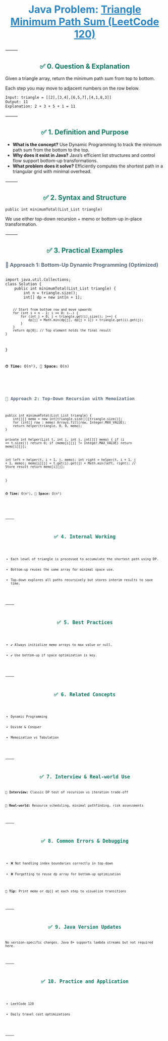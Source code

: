 <div align="center">
  <h1 style="color: #2E86C1; font-size: 32px;">Java Problem: <u>Triangle Minimum Path Sum (LeetCode 120)</u></h1>
</div>



⸻


<h2 style="color: #117A65; text-align: center;">✅ 0. Question & Explanation</h2>
<p>Given a triangle array, return the minimum path sum from top to bottom.</p>
<p>Each step you may move to adjacent numbers on the row below.</p>
<pre><code class="language-java">Input: triangle = [[2],[3,4],[6,5,7],[4,1,8,3]]
Output: 11
Explanation: 2 + 3 + 5 + 1 = 11</code></pre>



⸻


<h2 style="color: #117A65; text-align: center;">✅ 1. Definition and Purpose</h2>
<ul>
  <li><strong>What is the concept?</strong> Use Dynamic Programming to track the minimum path sum from the bottom to the top.</li>
  <li><strong>Why does it exist in Java?</strong> Java’s efficient list structures and control flow support bottom-up transformations.</li>
  <li><strong>What problem does it solve?</strong> Efficiently computes the shortest path in a triangular grid with minimal overhead.</li>
</ul>



⸻


<h2 style="color: #117A65; text-align: center;">✅ 2. Syntax and Structure</h2>
<pre><code class="language-java">public int minimumTotal(List_List triangle)</code></pre>
<p>We use either top-down recursion + memo or bottom-up in-place transformation.</p>



⸻


<h2 style="color: #117A65; text-align: center;">✅ 3. Practical Examples</h2>


<h3 style="color: #5D6D7E;">🔹 Approach 1: Bottom-Up Dynamic Programming (Optimized)</h3>
<pre><code class="language-java">
import java.util.Collections;
class Solution {
    public int minimumTotal(List_List triangle) {
        int n = triangle.size();
        int[] dp = new int[n + 1];
        
        // Start from bottom row and move upwards
        for (int i = n - 1; i >= 0; i--) {
            for (int j = 0; j < triangle.get(i).size(); j++) {
                dp[j] = Math.min(dp[j], dp[j + 1]) + triangle.get(i).get(j); 
            }
        }
        return dp[0]; // Top element holds the final result
    }
}

<p><b>⏱ Time:</b> O(n²), <b>💾 Space:</b> O(n)</p>
</pre>

<h3 style="color: #5D6D7E;">🔹 Approach 2: Top-Down Recursion with Memoization</h3>
<pre><code class="language-java">public int minimumTotal(List_List triangle) {
    int[][] memo = new int[triangle.size()][triangle.size()];
    for (int[] row : memo) Arrays.fill(row, Integer.MAX_VALUE);
    return helper(triangle, 0, 0, memo);
}

private int helper(List<List> t, int i, int j, int[][] memo) {
if (i == t.size()) return 0;
if (memo[i][j] != Integer.MAX_VALUE) return memo[i][j];

int left = helper(t, i + 1, j, memo);
int right = helper(t, i + 1, j + 1, memo);
memo[i][j] = t.get(i).get(j) + Math.min(left, right); // Store result
return memo[i][j];

}
<p><b>⏱ Time:</b> O(n²), <b>💾 Space:</b> O(n²)</p>
</pre>



⸻


<h2 style="color: #117A65; text-align: center;">✅ 4. Internal Working</h2>
<ul>
  <li>Each level of triangle is processed to accumulate the shortest path using DP.</li>
  <li>Bottom-up reuses the same array for minimal space use.</li>
  <li>Top-down explores all paths recursively but stores interim results to save time.</li>
</ul>



⸻


<h2 style="color: #117A65; text-align: center;">✅ 5. Best Practices</h2>
<ul>
  <li>✔ Always initialize memo arrays to max value or null.</li>
  <li>✔ Use bottom-up if space optimization is key.</li>
</ul>



⸻


<h2 style="color: #117A65; text-align: center;">✅ 6. Related Concepts</h2>
<ul>
  <li>Dynamic Programming</li>
  <li>Divide & Conquer</li>
  <li>Memoization vs Tabulation</li>
</ul>



⸻


<h2 style="color: #117A65; text-align: center;">✅ 7. Interview & Real-world Use</h2>
<p><strong>🧠 Interview:</strong> Classic DP test of recursion vs iteration trade-off</p>
<p><strong>🏢 Real-world:</strong> Resource scheduling, minimal pathfinding, risk assessments</p>



⸻


<h2 style="color: #117A65; text-align: center;">✅ 8. Common Errors & Debugging</h2>
<ul>
  <li>❌ Not handling index boundaries correctly in top-down</li>
  <li>❌ Forgetting to reuse dp array for bottom-up optimization</li>
</ul>
<p><b>🧪 Tip:</b> Print memo or dp[] at each step to visualize transitions</p>



⸻


<h2 style="color: #117A65; text-align: center;">✅ 9. Java Version Updates</h2>
<p>No version-specific changes. Java 8+ supports lambda streams but not required here.</p>



⸻


<h2 style="color: #117A65; text-align: center;">✅ 10. Practice and Application</h2>
<ul>
  <li>LeetCode 120</li>
  <li>Daily travel cost optimizations</li>
</ul>



⸻
